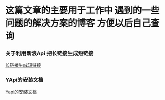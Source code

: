 # 这篇文章的主要用于工作中 遇到的一些问题的解决方案的博客 方便以后自己查询

###  关于利用新浪Api 把长链接生成短链接
[长链接生成短链接](https://www.cnblogs.com/loytime/p/7278320.html)

### YApi的安装文档
[Yapi的安装文档](https://www.jianshu.com/p/a97d2efb23c5)
